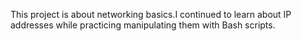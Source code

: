 This project is about networking basics.I continued to learn about IP addresses while practicing manipulating them with Bash scripts.
